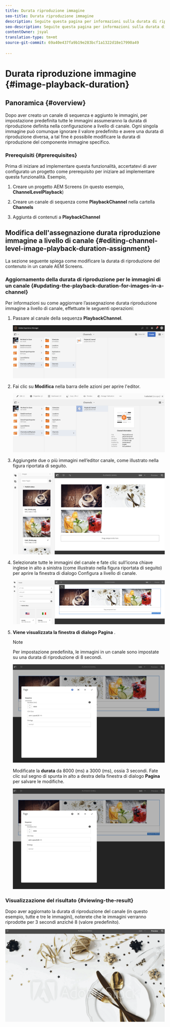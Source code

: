 ```yaml
---
title: Durata riproduzione immagine
seo-title: Durata riproduzione immagine
description: Seguite questa pagina per informazioni sulla durata di riproduzione delle immagini.
seo-description: Seguite questa pagina per informazioni sulla durata di riproduzione delle immagini.
contentOwner: jsyal
translation-type: tm+mt
source-git-commit: 69a40e437fa9b19e283bcf1a1322d18e17990a49

---
```



# Durata riproduzione immagine {#image-playback-duration}

## Panoramica {#overview}

Dopo aver creato un canale di sequenza e aggiunto le immagini, per impostazione predefinita tutte le immagini assumeranno la durata di riproduzione definita nella configurazione a livello di canale. Ogni singola immagine può comunque ignorare il valore predefinito e avere una durata di riproduzione diversa, a tal fine è possibile modificare la durata di riproduzione del componente immagine specifico.

### Prerequisiti {#prerequisites}

Prima di iniziare ad implementare questa funzionalità, accertatevi di aver configurato un progetto come prerequisito per iniziare ad implementare questa funzionalità. Esempio,

1. Creare un progetto AEM Screens (in questo esempio, **ChannelLevelPlayback**)

1. Creare un canale di sequenza come **PlaybackChannel** nella cartella **Channels**

1. Aggiunta di contenuti a **PlaybackChannel**

## Modifica dell&#39;assegnazione durata riproduzione immagine a livello di canale {#editing-channel-level-image-playback-duration-assignment}

La sezione seguente spiega come modificare la durata di riproduzione del contenuto in un canale AEM Screens.

### Aggiornamento della durata di riproduzione per le immagini di un canale {#updating-the-playback-duration-for-images-in-a-channel}

Per informazioni su come aggiornare l’assegnazione durata riproduzione immagine a livello di canale, effettuate le seguenti operazioni:

1. Passare al canale della sequenza **PlaybackChannel**.

   ![screen_shot_2019-06-24at62818pm](assets/screen_shot_2019-06-24at62818pm.png)

1. Fai clic su **Modifica** nella barra delle azioni per aprire l&#39;editor.

   ![screen_shot_2019-06-24at70141pm](assets/screen_shot_2019-06-24at70141pm.png)

1. Aggiungete due o più immagini nell’editor canale, come illustrato nella figura riportata di seguito.

   ![screen_shot_2019-06-24at90534pm](assets/screen_shot_2019-06-24at90534pm.png)

1. Selezionate tutte le immagini del canale e fate clic sull’icona chiave inglese in alto a sinistra (come illustrato nella figura riportata di seguito) per aprire la finestra di dialogo Configura a livello di canale.

   ![screen_shot_2019-06-25at95945am](assets/screen_shot_2019-06-25at95945am.png)

1. **Viene visualizzata la finestra di dialogo Pagina** .

   >[!NOTE]
   >
   >Per impostazione predefinita, le immagini in un canale sono impostate su una durata di riproduzione di 8 secondi.

   ![screen_shot_2019-06-25at100343am](assets/screen_shot_2019-06-25at100343am.png)

   Modificate la **durata** da 8000 (ms) a 3000 (ms), ossia 3 secondi. Fate clic sul segno di spunta in alto a destra della finestra di dialogo **Pagina** per salvare le modifiche.

   ![screen_shot_2019-06-25at101527am](assets/screen_shot_2019-06-25at101527am.png)

### Visualizzazione del risultato {#viewing-the-result}

Dopo aver aggiornato la durata di riproduzione del canale (in questo esempio, tutte e tre le immagini), noterete che le immagini verranno riprodotte per 3 secondi anziché 8 (valore predefinito).

![channel_preview](assets/channel_preview.gif)

